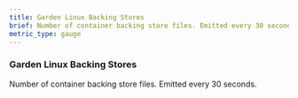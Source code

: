 ```yaml
---
title: Garden Linux Backing Stores
brief: Number of container backing store files. Emitted every 30 seconds.
metric_type: gauge
---
```


### Garden Linux Backing Stores

Number of container backing store files. Emitted every 30 seconds.